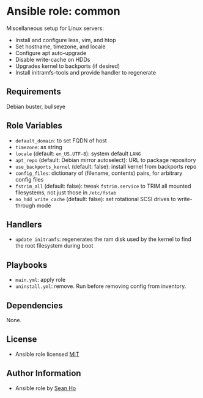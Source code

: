 # Ansible role: common
Miscellaneous setup for Linux servers:

+ Install and configure less, vim, and htop
+ Set hostname, timezone, and locale
+ Configure apt auto-upgrade
+ Disable write-cache on HDDs
+ Upgrades kernel to backports (if desired)
+ Install initramfs-tools and provide handler to regenerate

## Requirements
Debian buster, bullseye

## Role Variables
+ `default_domain`: to set FQDN of host
+ `timezone`: as string
+ `locale` (default: `en_US.UTF-8`): system default `LANG`
+ `apt_repo` (default: Debian mirror autoselect): URL to package repository
+ `use_backports_kernel` (default: false): install kernel from backports repo
+ `config_files`: dictionary of (filename, contents) pairs, for
  arbitrary config files
+ `fstrim_all` (default: false): tweak `fstrim.service` to TRIM
  all mounted filesystems, not just those in `/etc/fstab`
+ `no_hdd_write_cache` (default: false): set rotational SCSI drives to
  write-through mode

## Handlers
+ `update initramfs`: regenerates the ram disk used by the kernel
  to find the root filesystem during boot

## Playbooks
+ `main.yml`: apply role
+ `uninstall.yml`: remove. Run before removing config from inventory.

## Dependencies
None.

## License
+ Ansible role licensed [MIT](LICENSE)

## Author Information
+ Ansible role by [Sean Ho](https://github.com/ho-ansible/)
